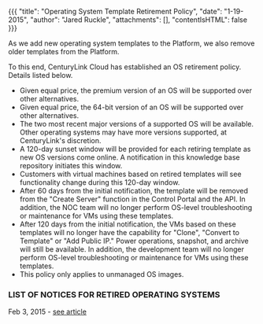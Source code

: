 {{{
  "title": "Operating System Template Retirement Policy",
  "date": "1-19-2015",
  "author": "Jared Ruckle",
  "attachments": [],
  "contentIsHTML": false
}}}

As we add new operating system templates to the Platform, we also remove older templates from the Platform.

To this end, CenturyLink Cloud has established an OS retirement policy.  Details listed below.

* Given equal price, the premium version of an OS will be supported over other alternatives.
* Given equal price, the 64-bit version of an OS will be supported over other alternatives.
* The two most recent major versions of a supported OS will be available.  Other operating systems may have more versions supported, at CenturyLink's discretion.
* A 120-day sunset window will be provided for each retiring template as new OS versions come online.  A notification in this knowledge base repository initiates this window.
* Customers with virtual machines based on retired templates will see functionality change during this 120-day window.
* After 60 days from the initial notification, the template will be removed from the "Create Server" function in the Control Portal and the API.  In addition, the NOC team will no longer perform OS-level troubleshooting or maintenance for VMs using these templates.
* After 120 days from the initial notification, the VMs based on these templates will no longer have the capability for "Clone", "Convert to Template" or "Add Public IP."  Power operations, snapshot, and archive will still be available.  In addition, the development team will no longer perform OS-level troubleshooting or maintenance for VMs using these templates.
* This policy only applies to unmanaged OS images.

### LIST OF NOTICES FOR RETIRED OPERATING SYSTEMS

Feb 3, 2015 - [see article](../Servers/operating-system-retirement-notice-feb-3-2015.md)
